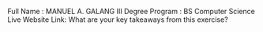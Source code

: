 Full Name : MANUEL A. GALANG III
Degree Program : BS Computer Science
Live Website Link: 
What are your key takeaways from this exercise?

